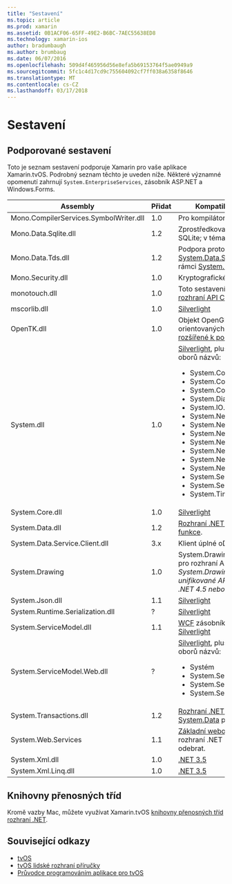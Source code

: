 ```yaml
---
title: "Sestavení"
ms.topic: article
ms.prod: xamarin
ms.assetid: 0B1ACF06-65FF-49E2-B6BC-7AEC55638ED8
ms.technology: xamarin-ios
author: bradumbaugh
ms.author: brumbaug
ms.date: 06/07/2016
ms.openlocfilehash: 509d4f465956d56e8efa5b69153764f5ae0949a9
ms.sourcegitcommit: 5fc1c4d17cd9c755604092cf7ff038a6358f8646
ms.translationtype: MT
ms.contentlocale: cs-CZ
ms.lasthandoff: 03/17/2018
---
```

# <a name="assemblies"></a>Sestavení

## <a name="supported-assemblies"></a>Podporované sestavení

Toto je seznam sestavení podporuje Xamarin pro vaše aplikace Xamarin.tvOS. Podrobný seznam těchto je uveden níže.  Některé významné opomenutí zahrnují `System.EnterpriseServices`, zásobník ASP.NET a Windows.Forms.

|Assembly|Přidat|Kompatibilita rozhraní API|
|---|---|---|
|Mono.CompilerServices.SymbolWriter.dll|1.0|Pro kompilátoru zapisovače.|
|Mono.Data.Sqlite.dll|1.2|Zprostředkovatel ADO.NET pro SQLite; v tématu [omezení](~/ios/data-cloud/system.data.md).|
|Mono.Data.Tds.dll|1.2|Podpora protokolu TDS; použít pro [System.Data.SqlClient](https://developer.xamarin.com/api/namespace/System.Data.SqlClient/) podporovat v rámci [System.Data](~/ios/data-cloud/system.data.md).|
|Mono.Security.dll|1.0|Kryptografické rozhraní API.|
|monotouch.dll|1.0|Toto sestavení obsahuje [C# vazbu na rozhraní API CocoaTouch](https://developer.xamarin.com/api/root/ios-unified/).|
|mscorlib.dll|1.0|[Silverlight](http://msdn.microsoft.com/library/cc838194(VS.95).aspx)|
|OpenTK.dll|1.0|Objekt OpenGL/OpenAL orientovaných na rozhraní API, [rozšířené k podpoře zařízení iPhone](https://developer.xamarin.com/api/namespace/OpenGLES/).|
|System.dll|1.0|[Silverlight](http://msdn.microsoft.com/library/cc838194(VS.95).aspx), plus typů z následujících oborů názvů: <ul><li>System.Collections.Specialized</li> <li>System.ComponentModel</li> <li>System.ComponentModel.Design</li> <li>System.Diagnostics</li> <li>System.IO.Compression</li> <li>System.Net</li> <li>System.Net.Cache</li> <li>System.Net.Mail</li> <li>System.Net.Mime</li> <li>System.Net.NetworkInformation</li> <li>System.Net.Security</li> <li>System.Net.Sockets</li> <li>System.Security.Authentication</li> <li>System.Security.Cryptography</li> <li>System.Timers</li></ul>|
|System.Core.dll|1.0|[Silverlight](http://msdn.microsoft.com/library/cc838194(VS.95).aspx)|
|System.Data.dll|1.2|[Rozhraní .NET 3.5](http://msdn.microsoft.com/library/ms229335.aspx), [odebrané některé funkce](~/ios/data-cloud/system.data.md).|
|System.Data.Service.Client.dll|3.x|Klient úplné oData.|
|System.Drawing|1.0|System.Drawing API - Classic pouze pro rozhraní API.<br />_System.Drawing nepodporuje unifikované API pro Xamarin.Mac .NET 4.5 nebo mobilní architektury._|
|System.Json.dll|1.1|[Silverlight](http://msdn.microsoft.com/library/cc838194(VS.95).aspx)|
|System.Runtime.Serialization.dll|?|[Silverlight](http://msdn.microsoft.com/library/cc838194(VS.95).aspx)|
|System.ServiceModel.dll|1.1|[WCF](http://docs.xamarin.com/guides/cross-platform/application_fundamentals/introduction_to_web_services) zásobníku jako součástí [Silverlight](http://msdn.microsoft.com/library/cc838194(VS.95).aspx)|
|System.ServiceModel.Web.dll|?|[Silverlight](http://msdn.microsoft.com/library/cc838194(VS.95).aspx), plus typů z následujících oborů názvů: <ul><li>Systém</li><li>System.ServiceModel.Channels</li><li>System.ServiceModel.Description</li><li>System.ServiceModel.Web</li></ul>|
|System.Transactions.dll|1.2|[Rozhraní .NET 3.5](http://msdn.microsoft.com/library/ms229335.aspx); součástí [System.Data](https://docs.microsoft.com/xamarin/ios/data-cloud/system.data) podporovat.|
|System.Web.Services|1.1|[Základní webové služby](http://docs.xamarin.com/guides/cross-platform/application_fundamentals/introduction_to_web_services) z profilu rozhraní .NET 3.5, s funkcí serveru odebrat.|
|System.Xml.dll|1.0|[.NET 3.5](http://msdn.microsoft.com/library/ms229335.aspx)|
|System.Xml.Linq.dll|1.0|[.NET 3.5](http://msdn.microsoft.com/library/ms229335.aspx)|

<a name="Summary" />

## <a name="portable-class-libraries"></a>Knihovny přenosných tříd

Kromě vazby Mac, můžete využívat Xamarin.tvOS [knihovny přenosných tříd rozhraní .NET](~/cross-platform/app-fundamentals/pcl.md).



## <a name="related-links"></a>Související odkazy

- [tvOS](https://developer.apple.com/tvos/)
- [tvOS lidské rozhraní příručky](https://developer.apple.com/tvos/human-interface-guidelines/)
- [Průvodce programováním aplikace pro tvOS](https://developer.apple.com/library/prerelease/tvos/documentation/General/Conceptual/AppleTV_PG/)
